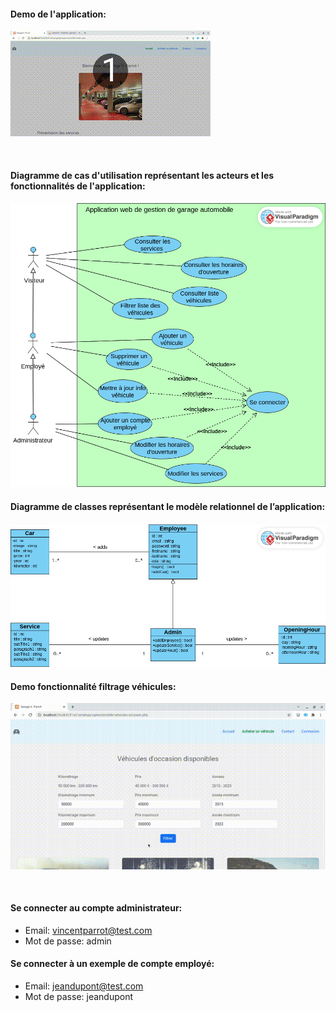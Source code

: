 #### Demo de l'application:

![Demo](demo-jeu-essai.gif)

<br>


#### Diagramme de cas d'utilisation représentant les acteurs et les fonctionnalités de l'application:
####
<img src="diagramme-cas-utilisation.vpd.png" alt="Diagramme de cas d'utilisation" title="Diagramme de cas d'utilisation">

#### Diagramme de classes représentant le modèle relationnel de l’application:
####
<img src="diagramme-de-classes.png" alt="Diagramme de cas d'utilisation" title="Diagramme de cas d'utilisation">

<br>

#### Demo fonctionnalité filtrage véhicules:

![Demo](demo-filtre.gif)

<br>


#### Se connecter au compte administrateur:
- Email: vincentparrot@test.com
- Mot de passe: admin

#### Se connecter à un exemple de compte employé:
- Email: jeandupont@test.com
- Mot de passe: jeandupont


